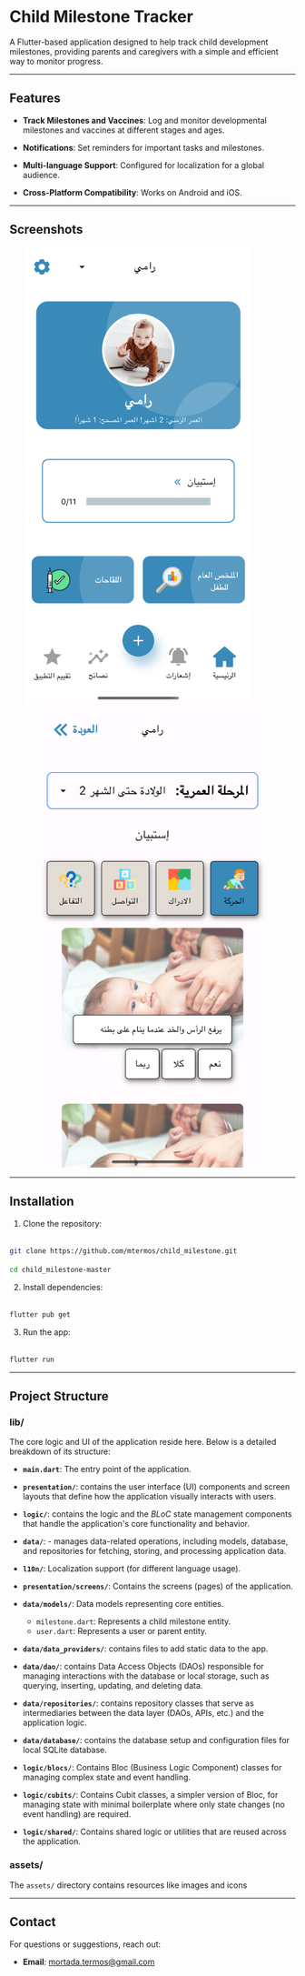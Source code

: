# Child Milestone Tracker

A Flutter-based application designed to help track child development milestones, providing parents and caregivers with a simple and efficient way to monitor progress.

---
## Features

- **Track Milestones and Vaccines**: Log and monitor developmental milestones and vaccines at different stages and ages.

- **Notifications**: Set reminders for important tasks and milestones.

- **Multi-language Support**: Configured for localization for a global audience.

- **Cross-Platform Compatibility**: Works on Android and iOS.

---
## Screenshots

<div align="center">
  <img src="screenshots/main%20page.png" alt="Home Screen" width="400" style="margin-right: 50px;" />
  <img src="screenshots/milestones.png" alt="Milestones Screen" width="400" />
</div>
  

---
## Installation

1. Clone the repository:

```bash

git clone https://github.com/mtermos/child_milestone.git

cd child_milestone-master

```

2. Install dependencies:

```bash

flutter pub get

```

3. Run the app:

```bash

flutter run

```


---
## Project Structure
### **lib/**

The core logic and UI of the application reside here. Below is a detailed breakdown of its structure:

- **`main.dart`**: The entry point of the application.
- **`presentation/`**: contains the user interface (UI) components and screen layouts that define how the application visually interacts with users.
- **`logic/`**: contains the logic and the _BLoC_ state management components that handle the application's core functionality and behavior.
- **`data/`**: - manages data-related operations, including models, database, and repositories for fetching, storing, and processing application data.
- **`l10n/`**: Localization support (for different language usage).

- **`presentation/screens/`**: Contains the screens (pages) of the application.
- **`data/models/`**: Data models representing core entities.
    - `milestone.dart`: Represents a child milestone entity.
    - `user.dart`: Represents a user or parent entity.
- **`data/data_providers/`**: contains files to add static data to the app.
- **`data/dao/`**: contains Data Access Objects (DAOs) responsible for managing interactions with the database or local storage, such as querying, inserting, updating, and deleting data.
- **`data/repositories/`**: contains repository classes that serve as intermediaries between the data layer (DAOs, APIs, etc.) and the application logic.
- **`data/database/`**: contains the database setup and configuration files for local SQLite database.
- **`logic/blocs/`**: Contains Bloc (Business Logic Component) classes for managing complex state and event handling.
- **`logic/cubits/`**: Contains Cubit classes, a simpler version of Bloc, for managing state with minimal boilerplate where only state changes (no event handling) are required.
- **`logic/shared/`**: Contains shared logic or utilities that are reused across the application.
### **assets/**

The `assets/` directory contains resources like images and icons

---
## Contact

For questions or suggestions, reach out:

- **Email**: mortada.termos@gmail.com

